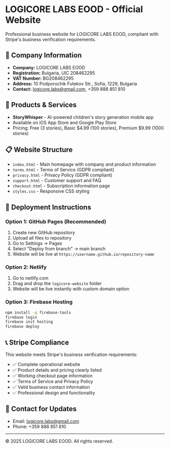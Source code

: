 # LOGICORE LABS EOOD - Official Website

Professional business website for LOGICORE LABS EOOD, compliant with Stripe's business verification requirements.

## 🏢 Company Information
- **Company:** LOGICORE LABS EOOD
- **Registration:** Bulgaria, UIC 208462295
- **VAT Number:** BG208462295
- **Address:** 10 Podporuchik Futekov Str., Sofia, 1229, Bulgaria
- **Contact:** logicore.labs@gmail.com, +359 888 851 810

## 🎯 Products & Services
- **StoryWhisper** - AI-powered children's story generation mobile app
- Available on iOS App Store and Google Play Store
- Pricing: Free (3 stories), Basic $4.99 (100 stories), Premium $9.99 (1000 stories)

## 📋 Website Structure
- `index.html` - Main homepage with company and product information
- `terms.html` - Terms of Service (GDPR compliant)
- `privacy.html` - Privacy Policy (GDPR compliant)
- `support.html` - Customer support and FAQ
- `checkout.html` - Subscription information page
- `styles.css` - Responsive CSS styling

## 🚀 Deployment Instructions

### Option 1: GitHub Pages (Recommended)
1. Create new GitHub repository
2. Upload all files to repository
3. Go to Settings → Pages
4. Select "Deploy from branch" → main branch
5. Website will be live at `https://username.github.io/repository-name`

### Option 2: Netlify
1. Go to netlify.com
2. Drag and drop the `logicore-website` folder
3. Website will be live instantly with custom domain option

### Option 3: Firebase Hosting
```bash
npm install -g firebase-tools
firebase login
firebase init hosting
firebase deploy
```

## 📞 Stripe Compliance
This website meets Stripe's business verification requirements:
- ✅ Complete operational website
- ✅ Product details and pricing clearly listed
- ✅ Working checkout page information
- ✅ Terms of Service and Privacy Policy
- ✅ Valid business contact information
- ✅ Professional design and functionality

## 📧 Contact for Updates
- Email: logicore.labs@gmail.com
- Phone: +359 888 851 810

---
© 2025 LOGICORE LABS EOOD. All rights reserved.